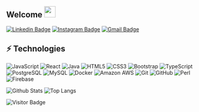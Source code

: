 ## Welcome <img src="https://raw.githubusercontent.com/aemmadi/aemmadi/master/wave.gif" width="30px">


[![Linkedin Badge](https://img.shields.io/badge/-ricksnathan-blue?style=flat-square&logo=Linkedin&logoColor=white&link=https://www.linkedin.com/in/ricksnathan/)](https://www.linkedin.com/in/ricksnathan)
[![Instagram Badge](https://img.shields.io/badge/-npricks-purple?style=flat-square&logo=instagram&logoColor=white&link=https://instagram.com/npricks/)](https://instagram.com/npricks)
[![Gmail Badge](https://img.shields.io/badge/-rickspnathan@gmail.com-c14438?style=flat-square&logo=Gmail&logoColor=white&link=mailto:rickspnathan@gmai.com)](mailto:rickspnathan@gmail.com)

## ⚡ Technologies

![JavaScript](https://img.shields.io/badge/-JavaScript-black?style=flat-square&logo=javascript)
![React](https://img.shields.io/badge/-React-black?style=flat-square&logo=react)
![Java](https://img.shields.io/badge/-java-E34A86?style=flat-square&logo=java)
![HTML5](https://img.shields.io/badge/-HTML5-E34F26?style=flat-square&logo=html5&logoColor=white)
![CSS3](https://img.shields.io/badge/-CSS3-1572B6?style=flat-square&logo=css3)
![Bootstrap](https://img.shields.io/badge/-Bootstrap-563D7C?style=flat-square&logo=bootstrap)
![TypeScript](https://img.shields.io/badge/-TypeScript-007ACC?style=flat-square&logo=typescript)
![PostgreSQL](https://img.shields.io/badge/-PostgreSQL-336791?style=flat-square&logo=postgresql)
![MySQL](https://img.shields.io/badge/-MySQL-black?style=flat-square&logo=mysql)
![Docker](https://img.shields.io/badge/-Docker-black?style=flat-square&logo=docker)
![Amazon AWS](https://img.shields.io/badge/Amazon%20AWS-232F3E?style=flat-square&logo=amazon-aws)
![Git](https://img.shields.io/badge/-Git-black?style=flat-square&logo=git)
![GitHub](https://img.shields.io/badge/-GitHub-181717?style=flat-square&logo=github)
![Perl](https://img.shields.io/badge/perl-%2339457E.svg?&style=for-the-badge&logo=perl&logoColor=white)
![Firebase](https://img.shields.io/badge/firebase%20-%23039BE5.svg?&style=for-the-badge&logo=firebase)

![Github Stats](https://github-readme-stats.vercel.app/api?username=ricksnp&count_private=true&show_icons=true&include_all_commits=true)
![Top Langs](https://github-readme-stats.vercel.app/api/top-langs/?username=ricksnp&hide=TeX&layout=compact)

![Visitor Badge](https://visitor-badge.laobi.icu/badge?page_id=ricksnp.ricksnp)
